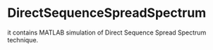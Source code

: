 # DirectSequenceSpreadSpectrum
it contains MATLAB simulation of Direct Sequence Spread Spectrum technique.
